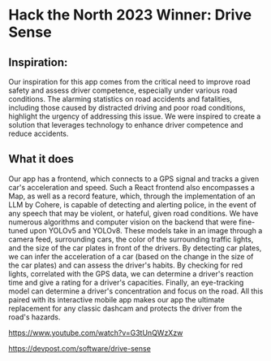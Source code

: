 # Hack the North 2023 Winner: Drive Sense

## Inspiration:
Our inspiration for this app comes from the critical need to improve road safety and assess driver competence, especially under various road conditions. The alarming statistics on road accidents and fatalities, including those caused by distracted driving and poor road conditions, highlight the urgency of addressing this issue. We were inspired to create a solution that leverages technology to enhance driver competence and reduce accidents.

## What it does
Our app has a frontend, which connects to a GPS signal and tracks a given car's acceleration and speed. Such a React frontend also encompasses a Map, as well as a record feature, which, through the implementation of an LLM by Cohere, is capable of detecting and alerting police, in the event of any speech that may be violent, or hateful, given road conditions. We have numerous algorithms and computer vision on the backend that were fine-tuned upon YOLOv5 and YOLOv8. These models take in an image through a camera feed, surrounding cars, the color of the surrounding traffic lights, and the size of the car plates in front of the drivers. By detecting car plates, we can infer the acceleration of a car (based on the change in the size of the car plates) and can assess the driver's habits. By checking for red lights, correlated with the GPS data, we can determine a driver's reaction time and give a rating for a driver's capacities. Finally, an eye-tracking model can determine a driver's concentration and focus on the road. All this paired with its interactive mobile app makes our app the ultimate replacement for any classic dashcam and protects the driver from the road's hazards.

https://www.youtube.com/watch?v=G3tUnQWzXzw

https://devpost.com/software/drive-sense

